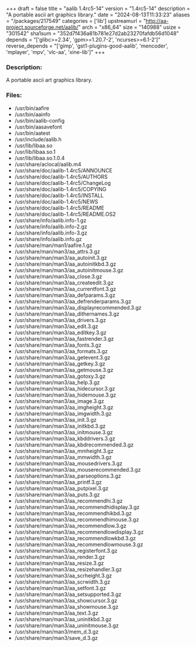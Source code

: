 +++
draft = false
title = "aalib 1.4rc5-14"
version = "1.4rc5-14"
description = "A portable ascii art graphics library."
date = "2024-08-13T11:33:23"
aliases = "/packages/217549"
categories = ['lib']
upstreamurl = "http://aa-project.sourceforge.net/aalib/"
arch = "x86_64"
size = "140988"
usize = "301542"
sha1sum = "352d7f436a81b781e27d2ab23270fafdb56d1048"
depends = "['glibc>=2.34', 'gpm>=1.20.7-2', 'ncurses>=6.1-2']"
reverse_depends = "['gimp', 'gst1-plugins-good-aalib', 'mencoder', 'mplayer', 'mpv', 'vlc-aa', 'xine-lib']"
+++
### Description: 
A portable ascii art graphics library.

### Files: 
* /usr/bin/aafire
* /usr/bin/aainfo
* /usr/bin/aalib-config
* /usr/bin/aasavefont
* /usr/bin/aatest
* /usr/include/aalib.h
* /usr/lib/libaa.so
* /usr/lib/libaa.so.1
* /usr/lib/libaa.so.1.0.4
* /usr/share/aclocal/aalib.m4
* /usr/share/doc/aalib-1.4rc5/ANNOUNCE
* /usr/share/doc/aalib-1.4rc5/AUTHORS
* /usr/share/doc/aalib-1.4rc5/ChangeLog
* /usr/share/doc/aalib-1.4rc5/COPYING
* /usr/share/doc/aalib-1.4rc5/INSTALL
* /usr/share/doc/aalib-1.4rc5/NEWS
* /usr/share/doc/aalib-1.4rc5/README
* /usr/share/doc/aalib-1.4rc5/README.OS2
* /usr/share/info/aalib.info-1.gz
* /usr/share/info/aalib.info-2.gz
* /usr/share/info/aalib.info-3.gz
* /usr/share/info/aalib.info.gz
* /usr/share/man/man1/aafire.1.gz
* /usr/share/man/man3/aa_attrs.3.gz
* /usr/share/man/man3/aa_autoinit.3.gz
* /usr/share/man/man3/aa_autoinitkbd.3.gz
* /usr/share/man/man3/aa_autoinitmouse.3.gz
* /usr/share/man/man3/aa_close.3.gz
* /usr/share/man/man3/aa_createedit.3.gz
* /usr/share/man/man3/aa_currentfont.3.gz
* /usr/share/man/man3/aa_defparams.3.gz
* /usr/share/man/man3/aa_defrenderparams.3.gz
* /usr/share/man/man3/aa_displayrecommended.3.gz
* /usr/share/man/man3/aa_dithernames.3.gz
* /usr/share/man/man3/aa_drivers.3.gz
* /usr/share/man/man3/aa_edit.3.gz
* /usr/share/man/man3/aa_editkey.3.gz
* /usr/share/man/man3/aa_fastrender.3.gz
* /usr/share/man/man3/aa_fonts.3.gz
* /usr/share/man/man3/aa_formats.3.gz
* /usr/share/man/man3/aa_getevent.3.gz
* /usr/share/man/man3/aa_getkey.3.gz
* /usr/share/man/man3/aa_getmouse.3.gz
* /usr/share/man/man3/aa_gotoxy.3.gz
* /usr/share/man/man3/aa_help.3.gz
* /usr/share/man/man3/aa_hidecursor.3.gz
* /usr/share/man/man3/aa_hidemouse.3.gz
* /usr/share/man/man3/aa_image.3.gz
* /usr/share/man/man3/aa_imgheight.3.gz
* /usr/share/man/man3/aa_imgwidth.3.gz
* /usr/share/man/man3/aa_init.3.gz
* /usr/share/man/man3/aa_initkbd.3.gz
* /usr/share/man/man3/aa_initmouse.3.gz
* /usr/share/man/man3/aa_kbddrivers.3.gz
* /usr/share/man/man3/aa_kbdrecommended.3.gz
* /usr/share/man/man3/aa_mmheight.3.gz
* /usr/share/man/man3/aa_mmwidth.3.gz
* /usr/share/man/man3/aa_mousedrivers.3.gz
* /usr/share/man/man3/aa_mouserecommended.3.gz
* /usr/share/man/man3/aa_parseoptions.3.gz
* /usr/share/man/man3/aa_printf.3.gz
* /usr/share/man/man3/aa_putpixel.3.gz
* /usr/share/man/man3/aa_puts.3.gz
* /usr/share/man/man3/aa_recommendhi.3.gz
* /usr/share/man/man3/aa_recommendhidisplay.3.gz
* /usr/share/man/man3/aa_recommendhikbd.3.gz
* /usr/share/man/man3/aa_recommendhimouse.3.gz
* /usr/share/man/man3/aa_recommendlow.3.gz
* /usr/share/man/man3/aa_recommendlowdisplay.3.gz
* /usr/share/man/man3/aa_recommendlowkbd.3.gz
* /usr/share/man/man3/aa_recommendlowmouse.3.gz
* /usr/share/man/man3/aa_registerfont.3.gz
* /usr/share/man/man3/aa_render.3.gz
* /usr/share/man/man3/aa_resize.3.gz
* /usr/share/man/man3/aa_resizehandler.3.gz
* /usr/share/man/man3/aa_scrheight.3.gz
* /usr/share/man/man3/aa_scrwidth.3.gz
* /usr/share/man/man3/aa_setfont.3.gz
* /usr/share/man/man3/aa_setsupported.3.gz
* /usr/share/man/man3/aa_showcursor.3.gz
* /usr/share/man/man3/aa_showmouse.3.gz
* /usr/share/man/man3/aa_text.3.gz
* /usr/share/man/man3/aa_uninitkbd.3.gz
* /usr/share/man/man3/aa_uninitmouse.3.gz
* /usr/share/man/man3/mem_d.3.gz
* /usr/share/man/man3/save_d.3.gz
